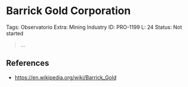 # Barrick Gold Corporation

Tags: Observatorio
Extra: Mining Industry
ID: PRO-1199
L: 24
Status: Not started

> …
> 

## References

- https://en.wikipedia.org/wiki/Barrick_Gold